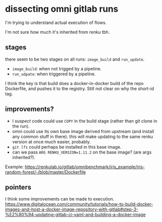# dissecting omni gitlab runs

I'm trying to understand actual execution of flows.

I'm not sure how much it's inherited from renku tbh.

## stages

there seem to be two stages on all runs: `image_build` and `run_update`.

* `image_build`:  when not trigged by a pipeline.
* `run_udpate`: when triggered by a pipeline.

I think the key is that build does a docker-in-docker build of the repo Dockerfile, and pushes it to the registry. Still not clear on why the short-id tag.

## improvements?

* I *suspect* code could use `COPY` in the build stage (rather than git clone in the run).
* omni could use its own base image derived from upstream (and install any
  common stuff in there). this will make updating to the same renku version at
once much easier, probably.
* `git lfs` could perhaps be installed in this base image.
* can we pass `ARG RENKU_VERSION=1.11.2` on the base image? (are args inherited?).

Example: https://renkulab.io/gitlab/omnibenchmark/iris_example/iris-random-forest/-/blob/master/Dockerfile

## pointers

I think some improvements can be made to execution.
https://www.digitalocean.com/community/tutorials/how-to-build-docker-images-and-host-a-docker-image-repository-with-gitlab#step-3-%E2%80%94-updating-gitlab-ci-yaml-and-building-a-docker-image
